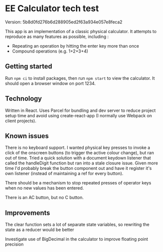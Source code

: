# EE Calculator tech test

Version: 5b8d0fd276b6d288905ed2f63a934e057e8feca2

This app is an implementation of a classic physical 
calculator. It attempts to reproduce as many features as possible, including : 

* Repeating an operation by hitting the enter key more than once
* Compound operations (e.g. 1+2+3+4)


## Getting started

Run `npm ci` to install packages, then run `npm start` to view the calculator. 
It should open a browser window on port 1234.


## Technology

Written in React. Uses Parcel for bundling and dev server to reduce project setup time 
and avoid using create-react-app (I normally use Webpack on client projects).


## Known issues

There is no keyboard support. I wanted physical key presses to invoke a click of the onscreen buttons (to trigger the active colour change), but ran out of time. 
Tried a quick solution with a document keydown listener that called the handleDigit function 
but ran into a stale closure issue. Given more time I'd probably break the button component 
out and have it register it's own listener (instead of maintaining a ref for every button).

There should be a mechanism to stop repeated presses of operator keys when no new values has 
been entered.

There is an AC button, but no C button.


## Improvements

The clear function sets a lot of separate state variables, so rewriting the state as a reducer would be better

Investigate use of BigDecimal in the calculator to improve floating point precision

